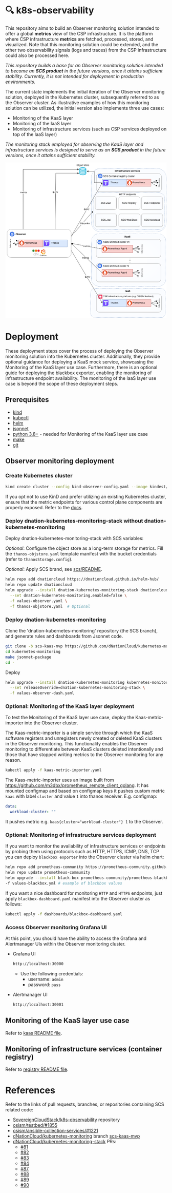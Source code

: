 # :mag: k8s-observability 

This repository aims to build an Observer monitoring solution intended to offer a global **metrics**
view of the CSP infrastructure. It is the platform where CSP infrastructure **metrics**
are fetched, processed, stored, and visualized. Note that this monitoring solution could
be extended, and the other two observability signals (logs and traces) from the CSP
infrastructure could also be processed here.

_This repository builds a base for an Observer monitoring solution intended to become an **SCS product**
in the future versions, once it attains sufficient stability. Currently, it is not
intended for deployment in production environments._

The current state implements the initial iteration of the Observer monitoring solution,
deployed in the Kubernetes cluster, subsequently referred to as the Observer cluster.
As illustrative examples of how this monitoring solution can be utilized, the initial version also
implements three use cases:
- Monitoring of the KaaS layer
- Monitoring of the IaaS layer
- Monitoring of infrastructure services (such as CSP services deployed on top of the IaaS layer)

_The monitoring stack employed for observing the KaaS layer and infrastructure services
is designed to serve as an **SCS product** in the future versions, once it attains sufficient stability._

![high_level_arch](./docs/images/monitoring_hybrid_mvp0.png)

# Deployment

These deployment steps cover the process of deploying the Observer monitoring solution
into the Kubernetes cluster. Additionally, they provide optional guidance for deploying
a KaaS mock service, showcasing the Monitoring of the KaaS layer use case. Furthermore,
there is an optional guide for deploying the blackbox exporter, enabling the monitoring
of infrastructure endpoint availability.
The monitoring of the IaaS layer use case is beyond the scope of these deployment steps.


## Prerequisites

- [kind](https://kind.sigs.k8s.io/)
- [kubectl](https://kubernetes.io/docs/reference/kubectl/)
- [helm](https://helm.sh/)
- [jsonnet](https://github.com/google/go-jsonnet)
- [python 3.8+](https://www.python.org/) - needed for Monitoring of the KaaS layer use case
- [make](https://www.gnu.org/software/make/)
- [git](https://git-scm.com/)

## Observer monitoring deployment

### Create Kubernetes cluster

```bash
kind create cluster --config kind-observer-config.yaml --image kindest/node:v1.25.11 --name observer
```

If you opt not to use KinD and prefer utilizing an existing Kubernetes cluster,
ensure that the metric endpoints for various control plane components are properly exposed.
Refer to the [docs](https://dnationcloud.github.io/kubernetes-monitoring/helpers/FAQ/#kubernetes-monitoring-shows-or-0-state-for-some-control-plane-components-are-control-plane-components-working-correctly).

### Deploy dnation-kubernetes-monitoring-stack without dnation-kubernetes-monitoring

Deploy dnation-kubernetes-monitoring-stack with SCS variables:

_Optional_: Configure the object store as a long-term storage for metrics. Fill the
`thanos-objstore.yaml` template manifest with the bucket credentials (refer to `thanosStorage.config`).

_Optional_: Apply SCS brand, see [scs/README](./scs/README.md).

```bash
helm repo add dnationcloud https://dnationcloud.github.io/helm-hub/
helm repo update dnationcloud
helm upgrade --install dnation-kubernetes-monitoring-stack dnationcloud/dnation-kubernetes-monitoring-stack \
  --set dnation-kubernetes-monitoring.enabled=false \
  -f values-observer.yaml \
  -f thanos-objstore.yaml  # Optional
```

### Deploy dnation-kubernetes-monitoring

Clone the 'dnation-kubernetes-monitoring' repository (the SCS branch), and
generate rules and dashboards from Jsonnet code.
```bash
git clone -b scs-kaas-mvp https://github.com/dNationCloud/kubernetes-monitoring.git
cd kubernetes-monitoring
make jsonnet-package
cd -
```
Deploy
```bash
helm upgrade --install dnation-kubernetes-monitoring kubernetes-monitoring/chart --dependency-update \
  --set releaseOverride=dnation-kubernetes-monitoring-stack \
  -f values-observer-dash.yaml
```

### Optional: Monitoring of the KaaS layer deployment

To test the Monitoring of the KaaS layer use case, deploy the Kaas-metric-importer
into the Observer cluster.

The Kaas-metric-importer is a simple service through which the KaaS software registers
and unregisters newly created or deleted KaaS clusters in the Observer monitoring.
This functionality enables the Observer monitoring to differentiate between KaaS clusters deleted intentionally
and those that have stopped writing metrics to the Observer monitoring for any reason.

```bash
kubectl apply -f kaas-metric-importer.yaml
```

The Kaas-metric-importer uses an image built from https://github.com/m3dbx/prometheus_remote_client_golang.
It has mounted configmap and based on configmap keys it pushes custom metric `kaas`
with label `cluster` and value `1` into thanos receiver.
E.g. configmap:
```yaml
data:
  workload-cluster: ""
```
It pushes metric e.g. `kaas{cluster="workload-cluster"} 1` to the Observer.


### Optional: Monitoring of infrastructure services deployment

If you want to monitor the availability of infrastructure services or endpoints by probing
them using protocols such as HTTP, HTTPS, ICMP, DNS, TCP you can deploy `blackbox exporter`
into the Observer cluster via helm chart:

```bash
helm repo add prometheus-community https://prometheus-community.github.io/helm-charts
helm repo update prometheus-community
helm upgrade --install black-box prometheus-community/prometheus-blackbox-exporter \
-f values-blackbox.yml # example of blackbox values
```
If you want a nice dashboard for monitoring `HTTP` and `HTTPS` endpoints, just apply `blackbox-dashboard.yaml` manifest into the Observer cluster as follows:
```bash
kubectl apply -f dashboards/blackbox-dashboard.yaml
```

### Access Observer monitoring Grafana UI

At this point, you should have the ability to access the Grafana and Alertmanager UIs
within the Observer monitoring cluster.

- Grafana UI
  ```bash
  http://localhost:30000
  ```
  - Use the following credentials:
    - username: `admin`
    - password: `pass`

- Alertmanager UI
  ```bash
  http://localhost:30001
  ```

## Monitoring of the KaaS layer use case

Refer to [kaas README file](./kaas/README.md).

## Monitoring of infrastructure services (container registry)

Refer to [registry README file](./registry/README.md).

# References

Refer to the links of pull requests, branches, or repositories containing SCS related code:
- [SovereignCloudStack/k8s-observability](https://github.com/SovereignCloudStack/k8s-observability) repository
- [osism/testbed/#1855](https://github.com/osism/testbed/pull/1855)
- [osism/ansible-collection-services/#1221](https://github.com/osism/ansible-collection-services/pull/1221)
- [dNationCloud/kubernetes-monitoring](https://github.com/dNationCloud/kubernetes-monitoring) branch [scs-kaas-mvp](https://github.com/dNationCloud/kubernetes-monitoring/compare/main...scs-kaas-mvp)
- [dNationCloud/kubernetes-monitoring-stack](https://github.com/dNationCloud/kubernetes-monitoring-stack) PRs:
  - [#81](https://github.com/dNationCloud/kubernetes-monitoring-stack/pull/81)
  - [#82](https://github.com/dNationCloud/kubernetes-monitoring-stack/pull/82)
  - [#83](https://github.com/dNationCloud/kubernetes-monitoring-stack/pull/83)
  - [#84](https://github.com/dNationCloud/kubernetes-monitoring-stack/pull/84)
  - [#87](https://github.com/dNationCloud/kubernetes-monitoring-stack/pull/87)
  - [#88](https://github.com/dNationCloud/kubernetes-monitoring-stack/pull/88)
  - [#89](https://github.com/dNationCloud/kubernetes-monitoring-stack/pull/89)
  - [#90](https://github.com/dNationCloud/kubernetes-monitoring-stack/pull/90)
